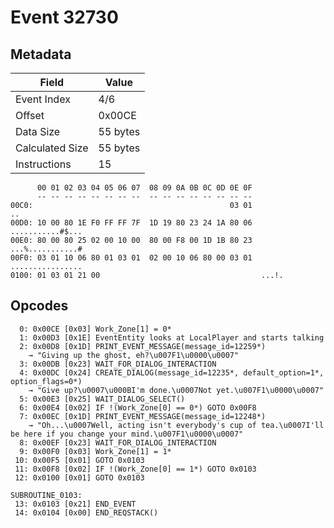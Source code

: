 # Event 32730

## Metadata

| Field           | Value    |
|-----------------|----------|
| Event Index     | 4/6      |
| Offset          | 0x00CE   |
| Data Size       | 55 bytes |
| Calculated Size | 55 bytes |
| Instructions    | 15       |

```
      00 01 02 03 04 05 06 07  08 09 0A 0B 0C 0D 0E 0F
      -- -- -- -- -- -- -- --  -- -- -- -- -- -- -- --
00C0:                                            03 01                ..
00D0: 10 00 80 1E F0 FF FF 7F  1D 19 80 23 24 1A 80 06  ...........#$...
00E0: 80 00 80 25 02 00 10 00  80 00 F8 00 1D 1B 80 23  ...%...........#
00F0: 03 01 10 06 80 01 03 01  02 00 10 06 80 00 03 01  ................
0100: 01 03 01 21 00                                    ...!.           
```

## Opcodes

```
  0: 0x00CE [0x03] Work_Zone[1] = 0*
  1: 0x00D3 [0x1E] EventEntity looks at LocalPlayer and starts talking
  2: 0x00D8 [0x1D] PRINT_EVENT_MESSAGE(message_id=12259*)
    → "Giving up the ghost, eh?\u007F1\u0000\u0007"
  3: 0x00DB [0x23] WAIT_FOR_DIALOG_INTERACTION
  4: 0x00DC [0x24] CREATE_DIALOG(message_id=12235*, default_option=1*, option_flags=0*)
    → "Give up?\u0007\u000BI'm done.\u0007Not yet.\u007F1\u0000\u0007"
  5: 0x00E3 [0x25] WAIT_DIALOG_SELECT()
  6: 0x00E4 [0x02] IF !(Work_Zone[0] == 0*) GOTO 0x00F8
  7: 0x00EC [0x1D] PRINT_EVENT_MESSAGE(message_id=12248*)
    → "Oh...\u0007Well, acting isn't everybody's cup of tea.\u0007I'll be here if you change your mind.\u007F1\u0000\u0007"
  8: 0x00EF [0x23] WAIT_FOR_DIALOG_INTERACTION
  9: 0x00F0 [0x03] Work_Zone[1] = 1*
 10: 0x00F5 [0x01] GOTO 0x0103
 11: 0x00F8 [0x02] IF !(Work_Zone[0] == 1*) GOTO 0x0103
 12: 0x0100 [0x01] GOTO 0x0103

SUBROUTINE_0103:
 13: 0x0103 [0x21] END_EVENT
 14: 0x0104 [0x00] END_REQSTACK()
```
